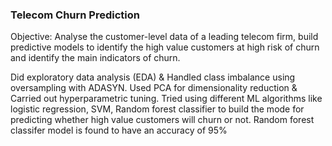 ### Telecom Churn Prediction
Objective: Analyse the customer-level data of a leading telecom firm, build predictive models to identify the high  value customers at high risk of churn and identify the main indicators of churn.

Did exploratory data analysis (EDA) & Handled class imbalance using oversampling with ADASYN. Used PCA for dimensionality reduction & Carried out hyperparametric tuning.
Tried using different ML algorithms like logistic regression, SVM, Random forest classifier to build the mode for predicting whether high value customers will churn or not. Random forest classifer model is found to have an accuracy of 95% 
